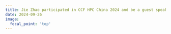 ```yaml
---
title: Jie Zhao participated in CCF HPC China 2024 and be a guest speaker at The 3rd High-Performance Deep Learning System Forum
date: 2024-09-26
image:
  focal_point: 'top'
---
```


<!-- aaaaaaa -->
